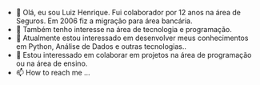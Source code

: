 - 👋 Olá, eu sou Luiz Henrique. Fui colaborador por 12 anos na área de Seguros. Em 2006 fiz a migração para área bancária.
- 👀 Também tenho interesse na área de tecnologia e programação.
- 🌱 Atualmente estou interessado em desenvolver meus conhecimentos em Python, Análise de Dados e outras tecnologias.. 
- 💞️ Estou interessado em colaborar em projetos na área de programação ou na área de ensino.
- 📫 How to reach me ...

<!---
lhfalves/lhfalves is a ✨ special ✨ repository because its `README.md` (this file) appears on your GitHub profile.
You can click the Preview link to take a look at your changes.
--->
